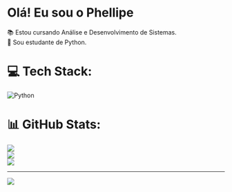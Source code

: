 # Olá! Eu sou o Phellipe
📚 Estou cursando Análise e Desenvolvimento de Sistemas.<br>🐍 Sou estudante de Python.<br>


# 💻 Tech Stack:
![Python](https://img.shields.io/badge/python-3670A0?style=for-the-badge&logo=python&logoColor=ffdd54)
# 📊 GitHub Stats:
![](https://github-readme-stats.vercel.app/api?username=PhellipeLisboa&theme=dracula&hide_border=false&include_all_commits=false&count_private=false)<br/>
![](https://github-readme-streak-stats.herokuapp.com/?user=PhellipeLisboa&theme=dracula&hide_border=false)<br/>
![](https://github-readme-stats.vercel.app/api/top-langs/?username=PhellipeLisboa&theme=dracula&hide_border=false&include_all_commits=false&count_private=false&layout=compact)

---
[![](https://visitcount.itsvg.in/api?id=PhellipeLisboa&icon=0&color=11)](https://visitcount.itsvg.in)

<!-- Proudly created with GPRM ( https://gprm.itsvg.in ) -->
